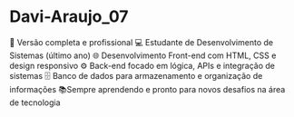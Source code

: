 # Davi-Araujo_07
🚀 Versão completa e profissional 💻 Estudante de Desenvolvimento de Sistemas (último ano) 🌐 Desenvolvimento Front-end com HTML, CSS e design responsivo ⚙️ Back-end focado em lógica, APIs e integração de sistemas 🗄 Banco de dados para armazenamento e organização de informações 📚Sempre aprendendo e pronto para novos desafios na área de tecnologia
